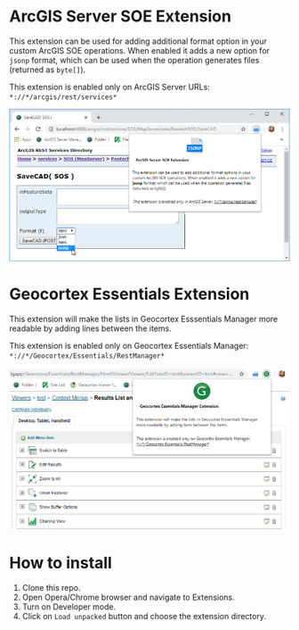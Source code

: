 # ArcGIS Server SOE Extension

This extension can be used for adding additional format option in your custom ArcGIS SOE operations. When enabled it adds a new option for
`jsonp` format, which can be used when the operation generates files (returned as `byte[]`).

This extension is enabled only on ArcGIS Server URLs: `*://*/arcgis/rest/services*`

![alt text](./arcgis-soe-extension/user-img.png)

# Geocortex Essentials Extension

This extension will make the lists in Geocortex Esssentials Manager more readable by adding lines between the items.

This extension is enabled only on Geocortex Essentials Manager: `*://*/Geocortex/Essentials/RestManager*`

![alt text](./geocortex-extension/user-img.png)

# How to install

1. Clone this repo.
2. Open Opera/Chrome browser and navigate to Extensions.
3. Turn on Developer mode.
4. Click on `Load unpacked` button and choose the extension directory.
